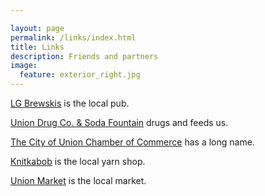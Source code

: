 ```yaml
---

layout: page
permalink: /links/index.html
title: Links
description: Friends and partners
image:
  feature: exterior_right.jpg
---
```


[LG Brewskis](https://www.facebook.com/pages/LG-Brewskis/202717269745877) is the local pub.

[Union Drug Co. & Soda Fountain](https://www.facebook.com/pages/Union-Drug-Co-Soda-Fountain/566067123452150) drugs and feeds us.

[The City of Union Chamber of Commerce](https://www.facebook.com/pages/City-of-Union-OR-Chamber-of-Commerce/199610620135779) has a long name.

[Knitkabob](http://www.knitkabob.com/) is the local yarn shop.

[Union Market](http://union-market.com/) is the local market.